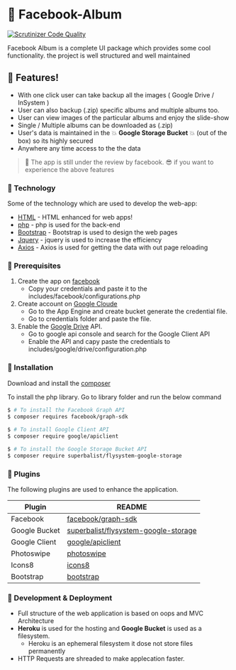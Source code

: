 # :beginner: Facebook-Album

[![Scrutinizer Code Quality](https://scrutinizer-ci.com/g/dishitpala/Facebook-Album/badges/quality-score.png?b=master)](https://scrutinizer-ci.com/g/dishitpala/Facebook-Album/?branch=master)

Facebook Album is a complete UI package which provides some cool functionality. the project is well structured and well maintained 


## :rocket: Features!

  - With one click user can take backup all the images ( Google Drive / InSystem )
  - User can also backup (.zip) specific albums and multiple albums too.
  - User can view images of the particular albums and enjoy the slide-show
  - Single / Multiple albums can be downloaded as (.zip)
  - User's data is maintained in the :boom: **Google Storage Bucket** :boom: (out of the box) so its 		highly secured
  - Anywhere any time access to the the data
  

> :triumph: The app is still under the review by facebook.
> :sunglasses: if you want to experience the above features


### :ski: Technology 

Some of the technology which are used to develop the web-app:

* [HTML]() - HTML enhanced for web apps!
* [php]() - php is used for the back-end 
* [Bootstrap]() - Bootstrap is used to design the web pages
* [Jquery]() - jquery is used to increase the efficiency
* [Axios]() - Axios is used for getting the data with out page reloading


### :seedling: Prerequisites

1. Create the app on [facebook]()
	* Copy your credentials and paste it to the includes/facebook/configurations.php 
2. Create account on [Google Cloude]()
	* Go to the App Engine and create bucket generate the credential file.
	* Go to credentials folder and paste the file.
3. Enable the [Google Drive]() API.
	* Go to google api console and search for the Google Client API
	* Enable the API and capy paste the credentials to includes/google/drive/configuration.php

### :rowboat: Installation

Download and install the [composer]() 

To install the php library. Go to library folder and run the below command

```sh
$ # To install the Facebook Graph API
$ composer requires facebook/graph-sdk
 
$ # To install Google Client API
$ composer require google/apiclient

$ # To install the Google Storage Bucket API
$ composer require superbalist/flysystem-google-storage
```





### :mountain_cableway: Plugins

The following plugins are used to enhance the application.

| Plugin | README |
| ------ | ------ |
| Facebook | [facebook/graph-sdk](https://github.com/facebook/php-graph-sdk) |
| Google Bucket | [superbalist/flysystem-google-storage](https://github.com/Superbalist/flysystem-google-cloud-storage) |
| Google Client | [google/apiclient](https://github.com/google/google-api-php-client)|
| Photoswipe | [photoswipe](https://github.com/dimsemenov/PhotoSwipe) |
| Icons8 | [icons8](https://icons8.com/icon/new-icons/color) |
| Bootstrap | [bootstrap](https://getbootstrap.com/) |


### :dart: Development & Deployment
* Full structure of the web application is based on oops and MVC Architecture
* **Heroku** is used for the hosting and **Google Bucket** is used as a filesystem.
	* Heroku is an ephemeral filesystem it dose not store files permanently
* HTTP Requests are shreaded to make applecation faster.



